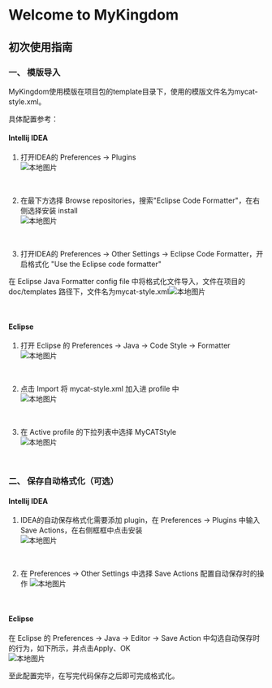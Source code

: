 # Welcome to MyKingdom



## 初次使用指南
### 一、 模版导入
MyKingdom使用模版在项目包的template目录下，使用的模版文件名为mycat-style.xml。  

具体配置参考：
#### Intellij IDEA
1. 打开IDEA的 Preferences -> Plugins  
  ![本地图片](images/Intellij-1.png)  

  ​

2. 在最下方选择 Browse repositories，搜索"Eclipse Code Formatter"，在右侧选择安装 install  
  ![本地图片](images/Intellij-2.png)  

  ​

3. 打开IDEA的 Preferences -> Other Settings -> Eclipse Code Formatter，开启格式化 "Use the Eclipse code formatter"

  在 Eclipse Java Formatter config file 中将格式化文件导入，文件在项目的 doc/templates 路径下，文件名为mycat-style.xml![本地图片](images/Intellij-3.png)  

  ​



#### Eclipse

1. 打开 Eclipse 的 Preferences -> Java -> Code Style -> Formatter  
  ![本地图片](images/Eclipse-1.png)  

  ​

2. 点击 Import 将 mycat-style.xml 加入进 profile 中  
  ![本地图片](images/Eclipse-2.png)  

  ​

3. 在 Active profile 的下拉列表中选择 MyCATStyle  
  ![本地图片](images/Eclipse-3.png)  

  ​



### 二、 保存自动格式化（可选）

#### Intellij IDEA
1. IDEA的自动保存格式化需要添加 plugin，在 Preferences -> Plugins 中输入 Save Actions，在右侧框框中点击安装  
  ![本地图片](images/Intellij-4.png)  

  ​

2. 在 Preferences -> Other Settings 中选择 Save Actions 配置自动保存时的操作
  ![本地图片](images/Intellij-5.png)  

  ​



#### Eclipse

在 Eclipse 的 Preferences -> Java -> Editor -> Save Action 中勾选自动保存时的行为，如下所示，并点击Apply、OK  
![本地图片](images/Eclipse-4.png)  



至此配置完毕，在写完代码保存之后即可完成格式化。